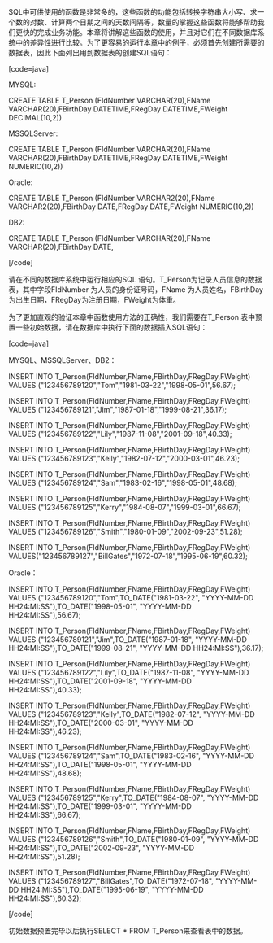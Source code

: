 SQL中可供使用的函数是非常多的，这些函数的功能包括转换字符串大小写、求一个数的对数、计算两个日期之间的天数间隔等，数量的掌握这些函数将能够帮助我们更快的完成业务功能。本章将讲解这些函数的使用，并且对它们在不同数据库系统中的差异性进行比较。为了更容易的运行本章中的例子，必须首先创建所需要的数据表，因此下面列出用到数据表的创建SQL语句：
[code=java]
MYSQL:
CREATE TABLE T_Person (FIdNumber VARCHAR(20),FName VARCHAR(20),FBirthDay DATETIME,FRegDay DATETIME,FWeight DECIMAL(10,2))
MSSQLServer:
CREATE TABLE T_Person (FIdNumber VARCHAR(20),FName VARCHAR(20),FBirthDay DATETIME,FRegDay DATETIME,FWeight NUMERIC(10,2))
Oracle:
CREATE TABLE T_Person (FIdNumber VARCHAR2(20),FName VARCHAR2(20),FBirthDay DATE,FRegDay DATE,FWeight NUMERIC(10,2))
DB2:
CREATE TABLE T_Person (FIdNumber VARCHAR(20),FName VARCHAR(20),FBirthDay DATE,
[/code]
请在不同的数据库系统中运行相应的SQL 语句。T_Person为记录人员信息的数据表，其中字段FIdNumber 为人员的身份证号码，FName 为人员姓名，FBirthDay 为出生日期，FRegDay为注册日期，FWeight为体重。
为了更加直观的验证本章中函数使用方法的正确性，我们需要在T_Person 表中预置一些初始数据，请在数据库中执行下面的数据插入SQL语句：
[code=java]
MYSQL、MSSQLServer、DB2：
INSERT INTO T_Person(FIdNumber,FName,FBirthDay,FRegDay,FWeight) VALUES ("123456789120","Tom","1981-03-22","1998-05-01",56.67);
INSERT INTO T_Person(FIdNumber,FName,FBirthDay,FRegDay,FWeight) VALUES ("123456789121","Jim","1987-01-18","1999-08-21",36.17);
INSERT INTO T_Person(FIdNumber,FName,FBirthDay,FRegDay,FWeight) VALUES ("123456789122","Lily","1987-11-08","2001-09-18",40.33);
INSERT INTO T_Person(FIdNumber,FName,FBirthDay,FRegDay,FWeight) VALUES ("123456789123","Kelly","1982-07-12","2000-03-01",46.23);
INSERT INTO T_Person(FIdNumber,FName,FBirthDay,FRegDay,FWeight) VALUES ("123456789124","Sam","1983-02-16","1998-05-01",48.68);
INSERT INTO T_Person(FIdNumber,FName,FBirthDay,FRegDay,FWeight) VALUES ("123456789125","Kerry","1984-08-07","1999-03-01",66.67);
INSERT INTO T_Person(FIdNumber,FName,FBirthDay,FRegDay,FWeight) VALUES ("123456789126","Smith","1980-01-09","2002-09-23",51.28);
INSERT INTO T_Person(FIdNumber,FName,FBirthDay,FRegDay,FWeight) VALUES("123456789127","BillGates","1972-07-18","1995-06-19",60.32);
Oracle：
INSERT INTO T_Person(FIdNumber,FName,FBirthDay,FRegDay,FWeight) VALUES ("123456789120","Tom",TO_DATE("1981-03-22", "YYYY-MM-DD HH24:MI:SS"),TO_DATE("1998-05-01", "YYYY-MM-DD HH24:MI:SS"),56.67);
INSERT INTO T_Person(FIdNumber,FName,FBirthDay,FRegDay,FWeight) VALUES ("123456789121","Jim",TO_DATE("1987-01-18", "YYYY-MM-DD HH24:MI:SS"),TO_DATE("1999-08-21", "YYYY-MM-DD HH24:MI:SS"),36.17);
INSERT INTO T_Person(FIdNumber,FName,FBirthDay,FRegDay,FWeight) VALUES ("123456789122","Lily",TO_DATE("1987-11-08", "YYYY-MM-DD HH24:MI:SS"),TO_DATE("2001-09-18", "YYYY-MM-DD HH24:MI:SS"),40.33);
INSERT INTO T_Person(FIdNumber,FName,FBirthDay,FRegDay,FWeight) VALUES ("123456789123","Kelly",TO_DATE("1982-07-12", "YYYY-MM-DD HH24:MI:SS"),TO_DATE("2000-03-01", "YYYY-MM-DD HH24:MI:SS"),46.23);
INSERT INTO T_Person(FIdNumber,FName,FBirthDay,FRegDay,FWeight) VALUES ("123456789124","Sam",TO_DATE("1983-02-16", "YYYY-MM-DD HH24:MI:SS"),TO_DATE("1998-05-01", "YYYY-MM-DD HH24:MI:SS"),48.68);
INSERT INTO T_Person(FIdNumber,FName,FBirthDay,FRegDay,FWeight) VALUES ("123456789125","Kerry",TO_DATE("1984-08-07", "YYYY-MM-DD HH24:MI:SS"),TO_DATE("1999-03-01", "YYYY-MM-DD HH24:MI:SS"),66.67);
INSERT INTO T_Person(FIdNumber,FName,FBirthDay,FRegDay,FWeight) VALUES ("123456789126","Smith",TO_DATE("1980-01-09", "YYYY-MM-DD HH24:MI:SS"),TO_DATE("2002-09-23", "YYYY-MM-DD HH24:MI:SS"),51.28);
INSERT INTO T_Person(FIdNumber,FName,FBirthDay,FRegDay,FWeight) VALUES ("123456789127","BillGates",TO_DATE("1972-07-18", "YYYY-MM-DD HH24:MI:SS"),TO_DATE("1995-06-19", "YYYY-MM-DD HH24:MI:SS"),60.32);
[/code]
初始数据预置完毕以后执行SELECT * FROM T_Person来查看表中的数据。